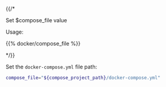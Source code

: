 {{/*

Set $compose_file value

Usage:

{{% docker/compose_file %}}

*/}}

Set the `docker-compose.yml` file path:

```bash
compose_file="${compose_project_path}/docker-compose.yml"
```

